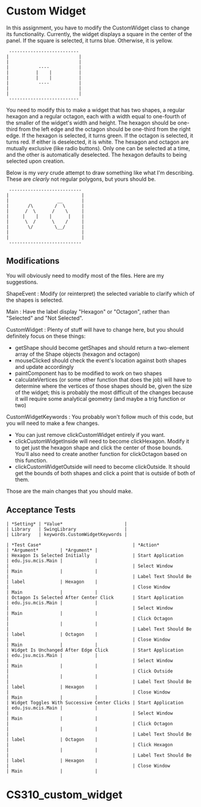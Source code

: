 # Custom Widget
In this assignment, you have to modify the CustomWidget class to change its functionality. Currently, the widget displays a square in the center of the panel. If the square is selected, it turns blue. Otherwise, it is yellow.

     --------------------------
    |                          |
    |                          |
    |           ----           |
    |          |    |          |
    |          |    |          |
    |           ----           |
    |                          |
    |                          |
     -------------------------- 
 
You need to modify this to make a widget that has two shapes, a regular hexagon and a regular octagon, each with a width equal to one-fourth of the smaller of the widget's width and height. The hexagon should be one-third from the left edge and the octagon should be one-third from the right edge. If the hexagon is selected, it turns green. If the octagon is selected, it turns red. If either is deselected, it is white. The hexagon and octagon are mutually exclusive (like radio buttons). Only one can be selected at a time, and the other is automatically deselected. The hexagon defaults to being selected upon creation.

Below is my *very* crude attempt to draw something like what I'm describing. These are *clearly* not regular polygons, but yours should be.

     ---------------------------
    |                           |
    |                  __       |
    |       /\        /  \      |
    |      /  \      /    \     |
    |     |    |    |      |    |
    |      \  /      \    /     |
    |       \/        \__/      |
    |                           |
    |                           |
     --------------------------- 
     

## Modifications
You will obviously need to modify most of the files. Here are my suggestions.

ShapeEvent
: Modify (or reinterpret) the selected variable to clarify which of the shapes is selected.

Main
: Have the label display "Hexagon" or "Octagon", rather than "Selected" and "Not Selected".

CustomWidget
: Plenty of stuff will have to change here, but you should definitely focus on these things:
  
  * getShape should become getShapes and should return a two-element array of the Shape objects (hexagon and octagon)
  * mouseClicked should check the event's location against both shapes and update accordingly
  * paintComponent has to be modified to work on two shapes
  * calculateVertices (or some other function that does the job) will have to determine where the vertices of those shapes should be, given the size of the widget; this is probably the most difficult of the changes because it will require some analytical geometry (and maybe a trig function or two)
  
CustomWidgetKeywords
: You probably won't follow much of this code, but you will need to make a few changes.

  * You can just remove clickCustomWidget entirely if you want.
  * clickCustomWidgetInside will need to become clickHexagon. Modify it to get just the hexagon shape and click the center of those bounds. You'll also need to create another function for clickOctagon based on this function.
  * clickCustomWidgetOutside will need to become clickOutside. It should get the bounds of both shapes and click a point that is outside of both of them.

Those are the main changes that you should make.


## Acceptance Tests

    | *Setting* | *Value*                       |
    | Library   | SwingLibrary                  |
    | Library   | keywords.CustomWidgetKeywords |

    | *Test Case*                                  | *Action*             | *Argument*        | *Argument* |
    | Hexagon Is Selected Initially                | Start Application    | edu.jsu.mcis.Main |            |
    |                                              | Select Window        | Main              |            |
    |                                              | Label Text Should Be | label             | Hexagon    |
    |                                              | Close Window         | Main              |            |
    | Octagon Is Selected After Center Click       | Start Application    | edu.jsu.mcis.Main |            |
    |                                              | Select Window        | Main              |            |
    |                                              | Click Octagon        |                   |            |
    |                                              | Label Text Should Be | label             | Octagon    |
    |                                              | Close Window         | Main              |            |
    | Widget Is Unchanged After Edge Click         | Start Application    | edu.jsu.mcis.Main |            |
    |                                              | Select Window        | Main              |            |
    |                                              | Click Outside        |                   |            |
    |                                              | Label Text Should Be | label             | Hexagon    |
    |                                              | Close Window         | Main              |            |
    | Widget Toggles With Successive Center Clicks | Start Application    | edu.jsu.mcis.Main |            |
    |                                              | Select Window        | Main              |            |
    |                                              | Click Octagon        |                   |            |
    |                                              | Label Text Should Be | label             | Octagon    |
    |                                              | Click Hexagon        |                   |            |
    |                                              | Label Text Should Be | label             | Hexagon    |
    |                                              | Close Window         | Main              |            |
     
# CS310_custom_widget
